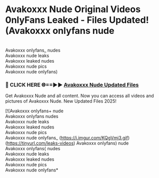 # Avakoxxx Nude Original Videos 0nlyFans Leaked - Files Updated! (Avakoxxx onlyfans nude<br>
<br>
Avakoxxx onlyfans_ nudes<br>
Avakoxxx nude leaks<br>
Avakoxxx leaked nudes<br>
Avakoxxx nude pics<br>
Avakoxxx nude onlyfans)

<h3>🔴 CLICK HERE 🌐==►► <a href="https://tinyurl.com/leaks-videos" rel="nofollow">Avakoxxx Nude Updated Files</a></h3>

Get Avakoxxx Nude and all content. Now you can access all videos and pictures of Avakoxxx Nude. New Updated Files 2025!

[![Avakoxxx onlyfans+ nude<br>
Avakoxxx onlyfans nudes<br>
Avakoxxx nude leaks<br>
Avakoxxx leaked nudes<br>
Avakoxxx nude pics<br>
Avakoxxx nude onlyfans_
(https://i.imgur.com/KQgVmj3.gif)(https://tinyurl.com/leaks-videos)
Avakoxxx onlyfans) nude<br>
Avakoxxx onlyfans{ nudes<br>
Avakoxxx nude leaks<br>
Avakoxxx leaked nudes<br>
Avakoxxx nude pics<br>
Avakoxxx nude onlyfans*